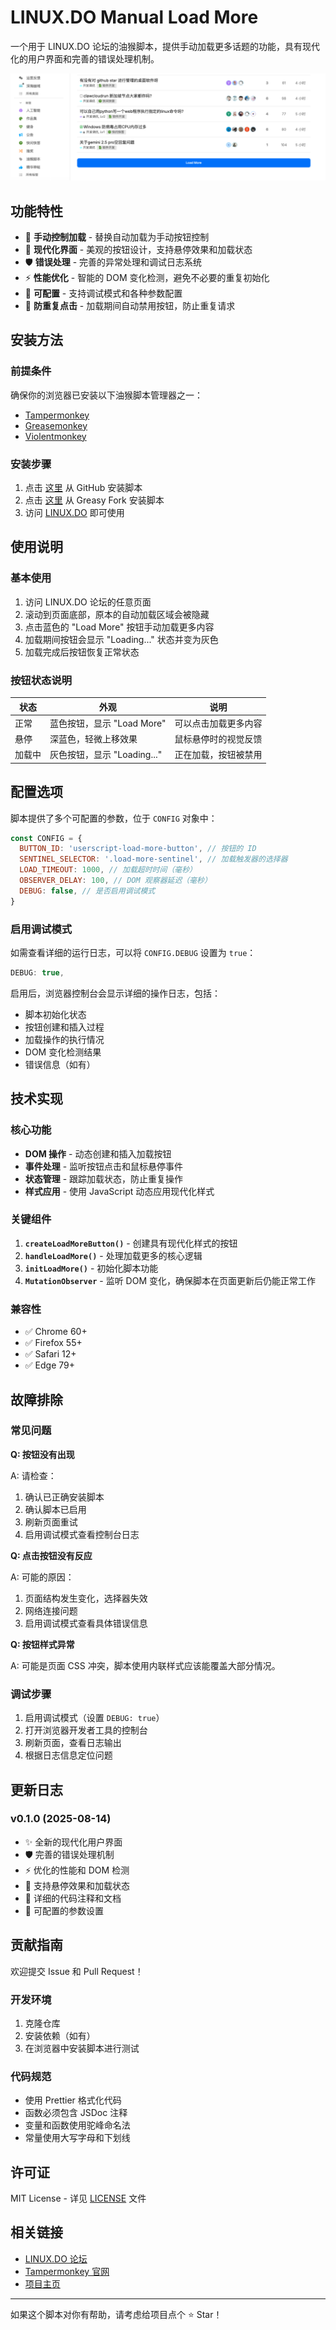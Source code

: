 # LINUX.DO Manual Load More

一个用于 LINUX.DO 论坛的油猴脚本，提供手动加载更多话题的功能，具有现代化的用户界面和完善的错误处理机制。

![screenshot](https://raw.githubusercontent.com/utags/userscripts/main/assets/2025-08-14-15-07-39.png)

## 功能特性

- 🎯 **手动控制加载** - 替换自动加载为手动按钮控制
- 🎨 **现代化界面** - 美观的按钮设计，支持悬停效果和加载状态
- 🛡️ **错误处理** - 完善的异常处理和调试日志系统
- ⚡ **性能优化** - 智能的 DOM 变化检测，避免不必要的重复初始化
- 🔧 **可配置** - 支持调试模式和各种参数配置
- 🚫 **防重复点击** - 加载期间自动禁用按钮，防止重复请求

## 安装方法

### 前提条件

确保你的浏览器已安装以下油猴脚本管理器之一：

- [Tampermonkey](https://www.tampermonkey.net/)
- [Greasemonkey](https://www.greasespot.net/)
- [Violentmonkey](https://violentmonkey.github.io/)

### 安装步骤

1. 点击 [这里](https://github.com/utags/userscripts/raw/main/linux.do-manual-load-more/linux.do-manual-load-more.user.js) 从 GitHub 安装脚本
2. 点击 [这里](https://greasyfork.org/zh-CN/scripts/545779-linux-do-load-more-topics-manually) 从 Greasy Fork 安装脚本
3. 访问 [LINUX.DO](https://linux.do) 即可使用

## 使用说明

### 基本使用

1. 访问 LINUX.DO 论坛的任意页面
2. 滚动到页面底部，原本的自动加载区域会被隐藏
3. 点击蓝色的 "Load More" 按钮手动加载更多内容
4. 加载期间按钮会显示 "Loading..." 状态并变为灰色
5. 加载完成后按钮恢复正常状态

### 按钮状态说明

| 状态   | 外观                        | 说明                 |
| ------ | --------------------------- | -------------------- |
| 正常   | 蓝色按钮，显示 "Load More"  | 可以点击加载更多内容 |
| 悬停   | 深蓝色，轻微上移效果        | 鼠标悬停时的视觉反馈 |
| 加载中 | 灰色按钮，显示 "Loading..." | 正在加载，按钮被禁用 |

## 配置选项

脚本提供了多个可配置的参数，位于 `CONFIG` 对象中：

```javascript
const CONFIG = {
  BUTTON_ID: 'userscript-load-more-button', // 按钮的 ID
  SENTINEL_SELECTOR: '.load-more-sentinel', // 加载触发器的选择器
  LOAD_TIMEOUT: 1000, // 加载超时时间（毫秒）
  OBSERVER_DELAY: 100, // DOM 观察器延迟（毫秒）
  DEBUG: false, // 是否启用调试模式
}
```

### 启用调试模式

如需查看详细的运行日志，可以将 `CONFIG.DEBUG` 设置为 `true`：

```javascript
DEBUG: true,
```

启用后，浏览器控制台会显示详细的操作日志，包括：

- 脚本初始化状态
- 按钮创建和插入过程
- 加载操作的执行情况
- DOM 变化检测结果
- 错误信息（如有）

## 技术实现

### 核心功能

- **DOM 操作** - 动态创建和插入加载按钮
- **事件处理** - 监听按钮点击和鼠标悬停事件
- **状态管理** - 跟踪加载状态，防止重复操作
- **样式应用** - 使用 JavaScript 动态应用现代化样式

### 关键组件

1. **`createLoadMoreButton()`** - 创建具有现代化样式的按钮
2. **`handleLoadMore()`** - 处理加载更多的核心逻辑
3. **`initLoadMore()`** - 初始化脚本功能
4. **`MutationObserver`** - 监听 DOM 变化，确保脚本在页面更新后仍能正常工作

### 兼容性

- ✅ Chrome 60+
- ✅ Firefox 55+
- ✅ Safari 12+
- ✅ Edge 79+

## 故障排除

### 常见问题

**Q: 按钮没有出现**

A: 请检查：

1. 确认已正确安装脚本
2. 确认脚本已启用
3. 刷新页面重试
4. 启用调试模式查看控制台日志

**Q: 点击按钮没有反应**

A: 可能的原因：

1. 页面结构发生变化，选择器失效
2. 网络连接问题
3. 启用调试模式查看具体错误信息

**Q: 按钮样式异常**

A: 可能是页面 CSS 冲突，脚本使用内联样式应该能覆盖大部分情况。

### 调试步骤

1. 启用调试模式（设置 `DEBUG: true`）
2. 打开浏览器开发者工具的控制台
3. 刷新页面，查看日志输出
4. 根据日志信息定位问题

## 更新日志

### v0.1.0 (2025-08-14)

- ✨ 全新的现代化用户界面
- 🛡️ 完善的错误处理机制
- ⚡ 优化的性能和 DOM 检测
- 🎨 支持悬停效果和加载状态
- 📝 详细的代码注释和文档
- 🔧 可配置的参数设置

## 贡献指南

欢迎提交 Issue 和 Pull Request！

### 开发环境

1. 克隆仓库
2. 安装依赖（如有）
3. 在浏览器中安装脚本进行测试

### 代码规范

- 使用 Prettier 格式化代码
- 函数必须包含 JSDoc 注释
- 变量和函数使用驼峰命名法
- 常量使用大写字母和下划线

## 许可证

MIT License - 详见 [LICENSE](../../LICENSE) 文件

## 相关链接

- [LINUX.DO 论坛](https://linux.do)
- [Tampermonkey 官网](https://www.tampermonkey.net/)
- [项目主页](https://github.com/utags/userscripts)

---

如果这个脚本对你有帮助，请考虑给项目点个 ⭐ Star！
